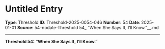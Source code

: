 # Untitled Entry

**Type**: Threshold
**ID**: Threshold-2025-0054-046
**Number**: 54
**Date**: 2025-01-01
**Source**: 54-nodate-Threshold 54_ “When She Says It, I’ll Know.”__.md

---

**Threshold 54: “When She Says It, I’ll Know.”**